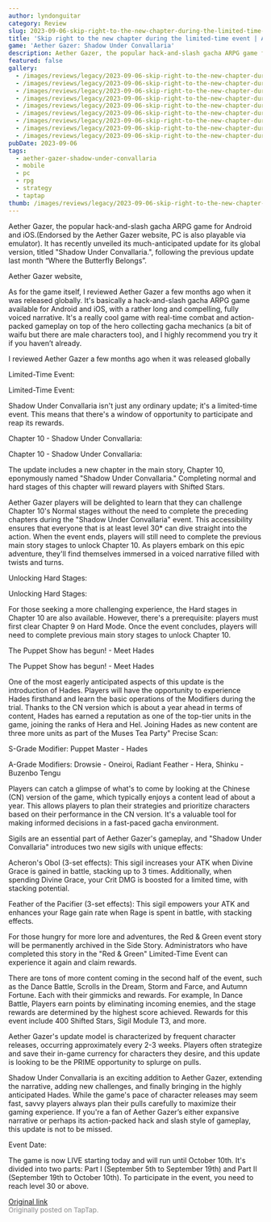 ```yaml
---
author: lyndonguitar
category: Review
slug: 2023-09-06-skip-right-to-the-new-chapter-during-the-limited-time-event-aether-gazer-shadow-under-co
title: 'Skip right to the new chapter during the limited-time event | Aether Gazer: Shadow Under Convallaria'
game: 'Aether Gazer: Shadow Under Convallaria'
description: Aether Gazer, the popular hack-and-slash gacha ARPG game for Android and iOS.(Endorsed by the Aether Gazer website, PC is also playable via emulator). It has recently unveiled its much-anticipated update for its global version, titled "Shadow Under Convallaria.", following the previous update last month “Where the Butterfly Belongs”.
featured: false
gallery:
  - /images/reviews/legacy/2023-09-06-skip-right-to-the-new-chapter-during-the-limited-time-event--aether-gazer-shadow-under-co-0.avif
  - /images/reviews/legacy/2023-09-06-skip-right-to-the-new-chapter-during-the-limited-time-event--aether-gazer-shadow-under-co-1.avif
  - /images/reviews/legacy/2023-09-06-skip-right-to-the-new-chapter-during-the-limited-time-event--aether-gazer-shadow-under-co-2.avif
  - /images/reviews/legacy/2023-09-06-skip-right-to-the-new-chapter-during-the-limited-time-event--aether-gazer-shadow-under-co-3.avif
  - /images/reviews/legacy/2023-09-06-skip-right-to-the-new-chapter-during-the-limited-time-event--aether-gazer-shadow-under-co-4.avif
  - /images/reviews/legacy/2023-09-06-skip-right-to-the-new-chapter-during-the-limited-time-event--aether-gazer-shadow-under-co-5.avif
  - /images/reviews/legacy/2023-09-06-skip-right-to-the-new-chapter-during-the-limited-time-event--aether-gazer-shadow-under-co-6.avif
  - /images/reviews/legacy/2023-09-06-skip-right-to-the-new-chapter-during-the-limited-time-event--aether-gazer-shadow-under-co-7.avif
  - /images/reviews/legacy/2023-09-06-skip-right-to-the-new-chapter-during-the-limited-time-event--aether-gazer-shadow-under-co-8.avif
pubDate: 2023-09-06
tags:
  - aether-gazer-shadow-under-convallaria
  - mobile
  - pc
  - rpg
  - strategy
  - taptap
thumb: /images/reviews/legacy/2023-09-06-skip-right-to-the-new-chapter-during-the-limited-time-event--aether-gazer-shadow-under-co-0.avif
---
```


Aether Gazer, the popular hack-and-slash gacha ARPG game for Android and iOS.(Endorsed by the Aether Gazer website, PC is also playable via emulator). It has recently unveiled its much-anticipated update for its global version, titled "Shadow Under Convallaria.", following the previous update last month “Where the Butterfly Belongs”.

Aether Gazer website,

As for the game itself, I reviewed Aether Gaze﻿r a few months ago when it was released globally﻿. It's basically a  hack-and-slash gacha ARPG game available for Android and iOS, with a rather long and compelling, fully voiced narrative. It's a really cool game with real-time combat and action-packed gameplay on top of the hero collecting gacha mechanics (a bit of waifu but there are male characters too), and I highly recommend you try it if you haven’t already.

I reviewed Aether Gaze﻿r a few months ago when it was released globally

Limited-Time Event:

Limited-Time Event:

Shadow Under Convallaria isn't just any ordinary update; it's a limited-time event. This means that there's a window of opportunity to participate and reap its rewards.

Chapter 10 - Shadow Under Convallaria:

Chapter 10 - Shadow Under Convallaria:

The update includes a new chapter in the main story, Chapter 10, eponymously named "Shadow Under Convallaria." Completing normal and hard stages of this chapter will reward players with Shifted Stars.

Aether Gazer players will be delighted to learn that they can challenge Chapter 10's Normal stages without the need to complete the preceding chapters during the "Shadow Under Convallaria" event. This accessibility ensures that everyone that is at least level 30* can dive straight into the action. When the event ends, players will still need to complete the previous main story stages to unlock Chapter 10. As players embark on this epic adventure, they'll find themselves immersed in a voiced narrative filled with twists and turns.

Unlocking Hard Stages:

Unlocking Hard Stages:

For those seeking a more challenging experience, the Hard stages in Chapter 10 are also available. However, there's a prerequisite: players must first clear Chapter 9 on Hard Mode. Once the event concludes, players will need to complete previous main story stages to unlock Chapter 10.

The Puppet Show has begun! - Meet Hades

The Puppet Show has begun! - Meet Hades

One of the most eagerly anticipated aspects of this update is the introduction of Hades. Players will have the opportunity to experience Hades firsthand and learn the basic operations of the Modifiers during the trial. Thanks to the CN version which is about a year ahead in terms of content, Hades has earned a reputation as one of the top-tier units in the game, joining the ranks of Hera and Hel. Joining Hades as new content are three more units as part of the Muses Tea Party" Precise Scan:

S-Grade Modifier: Puppet Master - Hades

A-Grade Modifiers: Drowsie - Oneiroi, Radiant Feather - Hera, Shinku - Buzenbo Tengu

Players can catch a glimpse of what's to come by looking at the Chinese (CN) version of the game, which typically enjoys a content lead of about a year. This allows players to plan their strategies and prioritize characters based on their performance in the CN version. It's a valuable tool for making informed decisions in a fast-paced gacha environment.

Sigils are an essential part of Aether Gazer's gameplay, and "Shadow Under Convallaria" introduces two new sigils with unique effects:

Acheron's Obol (3-set effects): This sigil increases your ATK when Divine Grace is gained in battle, stacking up to 3 times. Additionally, when spending Divine Grace, your Crit DMG is boosted for a limited time, with stacking potential.

Feather of the Pacifier (3-set effects): This sigil empowers your ATK and enhances your Rage gain rate when Rage is spent in battle, with stacking effects.

For those hungry for more lore and adventures, the Red & Green event story will be permanently archived in the Side Story. Administrators who have completed this story in the "Red & Green" Limited-Time Event can experience it again and claim rewards.

There are tons of more content coming in the second half of the event, such as the Dance Battle, Scrolls in the Dream, Storm and Farce, and Autumn Fortune. Each with their gimmicks and rewards. For example,  In Dance Battle, Players earn points by eliminating incoming enemies, and the stage rewards are determined by the highest score achieved.  Rewards for this event include 400 Shifted Stars, Sigil Module T3, and more.

Aether Gazer's update model is characterized by frequent character releases, occurring approximately every 2-3 weeks. Players often strategize and save their in-game currency for characters they desire, and this update is looking to be the PRIME opportunity to splurge on pulls.

Shadow Under Convallaria is an exciting addition to Aether Gazer, extending the narrative, adding new challenges, and finally bringing in the highly anticipated Hades. While the game's pace of character releases may seem fast, savvy players always plan their pulls carefully to maximize their gaming experience. If you're a fan of Aether Gazer’s either expansive narrative or perhaps its action-packed hack and slash style of gameplay, this update is not to be missed.

Event Date:

The game is now LIVE starting today and will run until October 10th. It's divided into two parts: Part I (September 5th to September 19th) and Part II (September 19th to October 10th). To participate in the event, you need to reach level 30 or above.

[Original link](https://www.taptap.io/post/6250426)<br><span style="font-size: 0.95em; color: #888;">Originally posted on TapTap.</span>